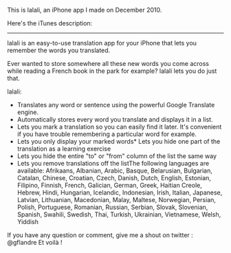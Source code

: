This is lalali, an iPhone app I made on December 2010.

Here's the iTunes description:

-----------------------------------

lalali is an easy-to-use translation app for your iPhone that lets you remember the words you translated.

Ever wanted to store somewhere all these new words you come across while reading a French book in the park for example?
lalali lets you do just that.

lalali:
 - Translates any word or sentence using the powerful Google Translate engine.
 - Automatically stores every word you translate and displays it in a list.
 - Lets you mark a translation so you can easily find it later. It's convenient if you have trouble remembering a particular word for example.
 - Lets you only display your marked words* Lets you hide one part of the translation as a learning exercise
 - Lets you hide the entire "to" or "from" column of the list the same way
 - Lets you remove translations off the listThe following languages are available: Afrikaans, Albanian, Arabic, Basque, Belarusian, Bulgarian, Catalan, Chinese, Croatian, Czech, Danish, Dutch, English, Estonian, Filipino, Finnish, French, Galician, German, Greek, Haitian Creole, Hebrew, Hindi, Hungarian, Icelandic, Indonesian, Irish, Italian, Japanese, Latvian, Lithuanian, Macedonian, Malay, Maltese, Norwegian, Persian, Polish, Portuguese, Romanian, Russian, Serbian, Slovak, Slovenian, Spanish, Swahili, Swedish, Thai, Turkish, Ukrainian, Vietnamese, Welsh, Yiddish

If you have any question or comment, give me a shout on twitter : @gflandre
Et voilà !